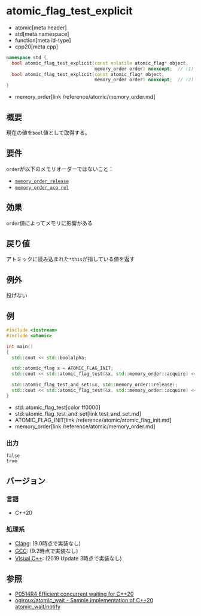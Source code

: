 # atomic_flag_test_explicit
* atomic[meta header]
* std[meta namespace]
* function[meta id-type]
* cpp20[meta cpp]

```cpp
namespace std {
  bool atomic_flag_test_explicit(const volatile atomic_flag* object,
                                 memory_order order) noexcept;  // (1) C++20
  bool atomic_flag_test_explicit(const atomic_flag* object,
                                 memory_order order) noexcept;  // (2) C++20
}
```
* memory_order[link /reference/atomic/memory_order.md]

## 概要
現在の値を`bool`値として取得する。


## 要件
`order`が以下のメモリオーダーではないこと：

- [`memory_order_release`](/reference/atomic/memory_order.md)
- [`memory_order_acq_rel`](/reference/atomic/memory_order.md)


## 効果
`order`値によってメモリに影響がある


## 戻り値
アトミックに読み込まれた`*this`が指している値を返す


## 例外
投げない


## 例
```cpp example
#include <iostream>
#include <atomic>

int main()
{
  std::cout << std::boolalpha;

  std::atomic_flag x = ATOMIC_FLAG_INIT;
  std::cout << std::atomic_flag_test(&x, std::memory_order::acquire) << std::endl;

  std::atomic_flag_test_and_set(&x, std::memory_order::release);
  std::cout << std::atomic_flag_test(&x, std::memory_order::acquire) << std::endl;
}
```
* std::atomic_flag_test[color ff0000]
* std::atomic_flag_test_and_set[link test_and_set.md]
* ATOMIC_FLAG_INIT[link /reference/atomic/atomic_flag_init.md]
* memory_order[link /reference/atomic/memory_order.md]


### 出力
```
false
true
```


## バージョン
### 言語
- C++20


### 処理系
- [Clang](/implementation.md#clang): (9.0時点で実装なし)
- [GCC](/implementation.md#gcc): (9.2時点で実装なし)
- [Visual C++](/implementation.md#visual_cpp): (2019 Update 3時点で実装なし)


## 参照
- [P0514R4 Efficient concurrent waiting for C++20](http://www.open-std.org/jtc1/sc22/wg21/docs/papers/2018/p0514r4.pdf)
- [ogiroux/atomic_wait - Sample implementation of C++20 atomic_wait/notify](https://github.com/ogiroux/atomic_wait)
